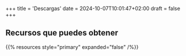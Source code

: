 +++
title = 'Descargas'
date = 2024-10-07T10:01:47+02:00
draft = false
+++

## Recursos que puedes obtener

{{% resources style="primary" expanded="false" /%}}
